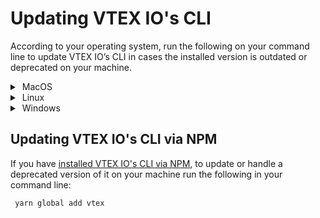# Updating VTEX IO's CLI

According to your operating system, run the following on your command line to update VTEX IO’s CLI in cases the installed version is outdated or deprecated on your machine.

<details>
  <summary><span class="fa fa-apple">&nbsp;</span>MacOS</summary>
  <br>
  
- Brew
  - Update
  ```sh
   brew upgrade vtex
  ```
  
  - Deprecated
  ```sh
   brew unlink vtex
   brew install vtex/vtex
  ```

<br>
</details>

<details>
  <summary><span class="fa fa-linux">&nbsp;</span>Linux</summary>
<br>

  - Standalone
  
    - Update
     ```sh
      vtex autoupdate
      ```
  
    - Deprecated
     ```sh
     vtex autoupdate
     ```
   > The standalone update is a tarball with a binary that contains its own node.js binary.
<br>
</details>

<details>
  <summary><span class="fa fa-windows">&nbsp;</span>Windows</summary>
<br>

- Standalone.exe

  ```sh
  vtex autoupdate
  ```

- Chocolatey

  ```sh
  choco uninstall vtex
  choco install vtex
  ```


<br>
</details>

## Updating VTEX IO's CLI via NPM
 
 If you have [installed VTEX IO's CLI via NPM](https://developers.vtex.com/vtex-developer-docs/docs/vtex-io-documentation-vtex-io-cli-install), to update or handle a deprecated version of it on your machine run the following in your command line:
 
 ```sh
  yarn global add vtex
 ```
